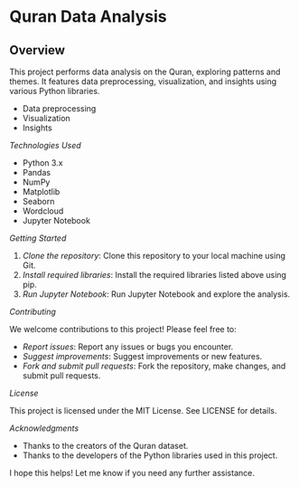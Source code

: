 
<h1>Quran Data Analysis</h1>

<h2>Overview</h2>

This project performs data analysis on the Quran, exploring patterns and themes. It features data preprocessing, visualization, and insights using various Python libraries.

<h2Features />

- Data preprocessing
- Visualization
- Insights

*Technologies Used*

- Python 3.x
- Pandas
- NumPy
- Matplotlib
- Seaborn
- Wordcloud
- Jupyter Notebook

*Getting Started*

1. *Clone the repository*: Clone this repository to your local machine using Git.
2. *Install required libraries*: Install the required libraries listed above using pip.
3. *Run Jupyter Notebook*: Run Jupyter Notebook and explore the analysis.

*Contributing*

We welcome contributions to this project! Please feel free to:

- *Report issues*: Report any issues or bugs you encounter.
- *Suggest improvements*: Suggest improvements or new features.
- *Fork and submit pull requests*: Fork the repository, make changes, and submit pull requests.

*License*

This project is licensed under the MIT License. See LICENSE for details.

*Acknowledgments*

- Thanks to the creators of the Quran dataset.
- Thanks to the developers of the Python libraries used in this project.

I hope this helps! Let me know if you need any further assistance.